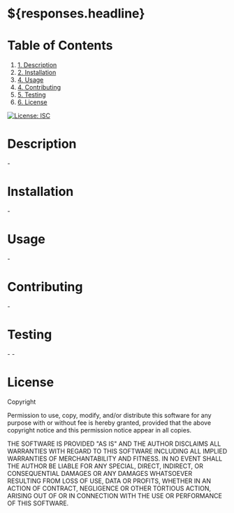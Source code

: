 # ${responses.headline}

<h1> Table of Contents </h1>
  <ol>
    <li><a href="#description"> 1. Description</a></li>
    <li><a href="#install"> 2. Installation </a></li>
    <li><a href="#usage"> 4. Usage </a></li>
    <li><a href="#contributing"> 4. Contributing </a></li>
    <li><a href="#test"> 5. Testing </a></li>
    <li><a href="#license"> 6. License </a></li>
  </ol>

[![License: ISC](https://img.shields.io/badge/License-ISC-blue.svg)](https://opensource.org/licenses/ISC)    


<h1 id='description'> Description </h1>
      -
<h1 id='install'> Installation </h1>
      -
<h1 id='usage'> Usage </h1>
      -
<h1 id='contributing'> Contributing </h1>
      -
<h1 id='test'> Testing </h1>
      -
      -

<h1 id='license'> License </h1>
Copyright <YEAR> <OWNER>

Permission to use, copy, modify, and/or distribute this software for any purpose with or without fee is hereby granted, provided that the above copyright notice and this permission notice appear in all copies.

THE SOFTWARE IS PROVIDED "AS IS" AND THE AUTHOR DISCLAIMS ALL WARRANTIES WITH REGARD TO THIS SOFTWARE INCLUDING ALL IMPLIED WARRANTIES OF MERCHANTABILITY AND FITNESS. IN NO EVENT SHALL THE AUTHOR BE LIABLE FOR ANY SPECIAL, DIRECT, INDIRECT, OR CONSEQUENTIAL DAMAGES OR ANY DAMAGES WHATSOEVER RESULTING FROM LOSS OF USE, DATA OR PROFITS, WHETHER IN AN ACTION OF CONTRACT, NEGLIGENCE OR OTHER TORTIOUS ACTION, ARISING OUT OF OR IN CONNECTION WITH THE USE OR PERFORMANCE OF THIS SOFTWARE.
